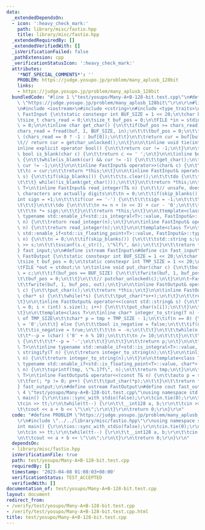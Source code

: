 ```yaml
---
data:
  _extendedDependsOn:
  - icon: ':heavy_check_mark:'
    path: library/misc/fastio.hpp
    title: library/misc/fastio.hpp
  _extendedRequiredBy: []
  _extendedVerifiedWith: []
  _isVerificationFailed: false
  _pathExtension: cpp
  _verificationStatusIcon: ':heavy_check_mark:'
  attributes:
    '*NOT_SPECIAL_COMMENTS*': ''
    PROBLEM: https://judge.yosupo.jp/problem/many_aplusb_128bit
    links:
    - https://judge.yosupo.jp/problem/many_aplusb_128bit
  bundledCode: "#line 1 \"test/yosupo/Many-A+B-128-bit.test.cpp\"\n#define PROBLEM\
    \ \"https://judge.yosupo.jp/problem/many_aplusb_128bit\"\r\n\r\n#line 2 \"library/misc/fastio.hpp\"\
    \n#include <iostream>\n#include <cstring>\n#include <type_traits>\n\nstatic struct\
    \ FastInput {\n\tstatic constexpr int BUF_SIZE = 1 << 20;\n\tchar buf[BUF_SIZE];\n\
    \tsize_t chars_read = 0;\n\tsize_t buf_pos = 0;\n\tFILE *in = stdin;\n\tchar cur\
    \ = 0;\n\n\tinline char get_char() {\n\t\tif(buf_pos >= chars_read) {\n\t\t\t\
    chars_read = fread(buf, 1, BUF_SIZE, in);\n\t\t\tbuf_pos = 0;\n\t\t\tbuf[0] =\
    \ (chars_read == 0 ? -1 : buf[0]);\n\t\t}\n\t\treturn cur = buf[buf_pos++];\n\t\
    \t// return cur = getchar_unlocked();\n\t}\n\n\tinline void tie(int) {}\n\n\t\
    inline explicit operator bool() {\n\t\treturn cur != -1;\n\t}\n\n\tinline static\
    \ bool is_blank(char c) {\n\t\treturn c <= ' ';\n\t}\n\n\tinline bool skip_blanks()\
    \ {\n\t\twhile(is_blank(cur) && cur != -1) {\n\t\t\tget_char();\n\t\t}\n\t\treturn\
    \ cur != -1;\n\t}\n\n\tinline FastInput& operator>>(char& c) {\n\t\tskip_blanks();\n\
    \t\tc = cur;\n\t\treturn *this;\n\t}\n\n\tinline FastInput& operator>>(std::string&\
    \ s) {\n\t\tif(skip_blanks()) {\n\t\t\ts.clear();\n\t\t\tdo {\n\t\t\t\ts += cur;\n\
    \t\t\t} while(!is_blank(get_char()));\n\t\t}\n\t\treturn *this;\n\t}\n\n\ttemplate<class\
    \ T>\n\tinline FastInput& read_integer(T& n) {\n\t\t// unsafe, doesn't check that\
    \ characters are actually digits\n\t\tn = 0;\n\t\tif(skip_blanks()) {\n\t\t\t\
    int sign = +1;\n\t\t\tif(cur == '-') {\n\t\t\t\tsign = -1;\n\t\t\t\tget_char();\n\
    \t\t\t}\n\t\t\tdo {\n\t\t\t\tn += n + (n << 3) + cur - '0';\n\t\t\t} while(!is_blank(get_char()));\n\
    \t\t\tn *= sign;\n\t\t}\n\t\treturn *this;\n\t}\n\n\ttemplate<class T>\n\tinline\
    \ typename std::enable_if<std::is_integral<T>::value, FastInput&>::type operator>>(T&\
    \ n) {\n\t\treturn read_integer(n);\n\t}\n\n\tinline FastInput& operator>>(__int128&\
    \ n) {\n\t\treturn read_integer(n);\n\t}\n\n\ttemplate<class T>\n\tinline typename\
    \ std::enable_if<std::is_floating_point<T>::value, FastInput&>::type operator>>(T&\
    \ n) {\n\t\tn = 0;\n\t\tif(skip_blanks()) {\n\t\t\tstd::string s;\n\t\t\t(*this)\
    \ >> s;\n\t\t\tsscanf(s.c_str(), \"%lf\", &n);\n\t\t}\n\t\treturn *this;\n\t}\n\
    } fast_input;\n\n#define istream FastInput\n#define cin fast_input\n\nstatic struct\
    \ FastOutput {\n\tstatic constexpr int BUF_SIZE = 1 << 20;\n\tchar buf[BUF_SIZE];\n\
    \tsize_t buf_pos = 0;\n\tstatic constexpr int TMP_SIZE = 1 << 20;\n\tchar tmp[TMP_SIZE];\n\
    \tFILE *out = stdout;\n \n\tinline void put_char(char c) {\n\t\tbuf[buf_pos++]\
    \ = c;\n\t\tif(buf_pos == BUF_SIZE) {\n\t\t\tfwrite(buf, 1, buf_pos, out);\n\t\
    \t\tbuf_pos = 0;\n\t\t}\n\t\t// putchar_unlocked(c);\n\t}\n\n\t~FastOutput() {\n\
    \t\tfwrite(buf, 1, buf_pos, out);\n\t}\n\n\tinline FastOutput& operator<<(char\
    \ c) {\n\t\tput_char(c);\n\t\treturn *this;\n\t}\n\n\tinline FastOutput& operator<<(const\
    \ char* s) {\n\t\twhile(*s) {\n\t\t\tput_char(*s++);\n\t\t}\n\t\treturn *this;\n\
    \t}\n\n\tinline FastOutput& operator<<(const std::string& s) {\n\t\tfor(int i\
    \ = 0; i < (int) s.size(); i++) {\n\t\t\tput_char(s[i]);\n\t\t}\n\t\treturn *this;\n\
    \t}\n\n\ttemplate<class T>\n\tinline char* integer_to_string(T n) {\n\t\t// beware\
    \ of TMP_SIZE\n\t\tchar* p = tmp + TMP_SIZE - 1;\n\t\tif(n == 0) {\n\t\t\t*--p\
    \ = '0';\n\t\t} else {\n\t\t\tbool is_negative = false;\n\t\t\tif(n < 0) {\n\t\
    \t\t\tis_negative = true;\n\t\t\t\tn = -n;\n\t\t\t}\n\t\t\twhile(n > 0) {\n\t\t\
    \t\t*--p = (char) ('0' + n % 10);\n\t\t\t\tn /= 10;\n\t\t\t}\n\t\t\tif(is_negative)\
    \ {\n\t\t\t\t*--p = '-';\n\t\t\t}\n\t\t}\n\t\treturn p;\n\t}\n\n\ttemplate<class\
    \ T>\n\tinline typename std::enable_if<std::is_integral<T>::value, char*>::type\
    \ stringify(T n) {\n\t\treturn integer_to_string(n);\n\t}\n\n\tinline char* stringify(__int128\
    \ n) {\n\t\treturn integer_to_string(n);\n\t}\n\n\ttemplate<class T>\n\tinline\
    \ typename std::enable_if<std::is_floating_point<T>::value, char*>::type stringify(T\
    \ n) {\n\t\tsprintf(tmp, \"%.17f\", n);\n\t\treturn tmp;\n\t}\n\n\ttemplate<class\
    \ T>\n\tinline FastOutput& operator<<(const T& n) {\n\t\tauto p = stringify(n);\n\
    \t\tfor(; *p != 0; p++) {\n\t\t\tput_char(*p);\n\t\t}\n\t\treturn *this;\n\t}\n\
    } fast_output;\n\n#define ostream FastOutput\n#define cout fast_output\n#line\
    \ 4 \"test/yosupo/Many-A+B-128-bit.test.cpp\"\nusing namespace std;\r\n\r\nint\
    \ main() {\r\n\tios::sync_with_stdio(false);\r\n\tcin.tie(0);\r\n\tint tt;\r\n\
    \tcin >> tt;\r\n\twhile(tt--) {\r\n\t\t__int128 a, b;\r\n\t\tcin >> a >> b;\r\n\
    \t\tcout << a + b << \"\\n\";\r\n\t}\r\n\treturn 0;\r\n}\r\n"
  code: "#define PROBLEM \"https://judge.yosupo.jp/problem/many_aplusb_128bit\"\r\n\
    \r\n#include \"../../library/misc/fastio.hpp\"\r\nusing namespace std;\r\n\r\n\
    int main() {\r\n\tios::sync_with_stdio(false);\r\n\tcin.tie(0);\r\n\tint tt;\r\
    \n\tcin >> tt;\r\n\twhile(tt--) {\r\n\t\t__int128 a, b;\r\n\t\tcin >> a >> b;\r\
    \n\t\tcout << a + b << \"\\n\";\r\n\t}\r\n\treturn 0;\r\n}\r\n"
  dependsOn:
  - library/misc/fastio.hpp
  isVerificationFile: true
  path: test/yosupo/Many-A+B-128-bit.test.cpp
  requiredBy: []
  timestamp: '2023-04-08 01:08:03+08:00'
  verificationStatus: TEST_ACCEPTED
  verifiedWith: []
documentation_of: test/yosupo/Many-A+B-128-bit.test.cpp
layout: document
redirect_from:
- /verify/test/yosupo/Many-A+B-128-bit.test.cpp
- /verify/test/yosupo/Many-A+B-128-bit.test.cpp.html
title: test/yosupo/Many-A+B-128-bit.test.cpp
---
```

